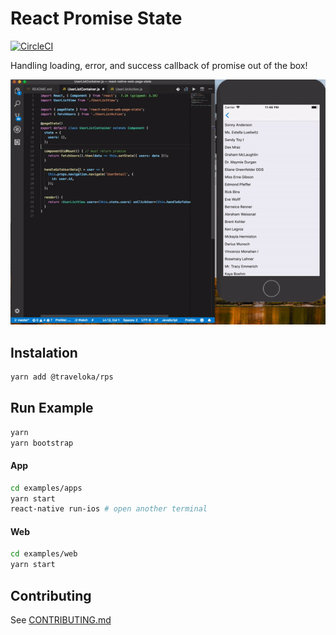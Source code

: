 # React Promise State
[![CircleCI](https://circleci.com/gh/traveloka/rps.svg?style=svg)](https://circleci.com/gh/traveloka/rps)

Handling loading, error, and success callback of promise out of the box!

![React native web demo](docs/demo.gif)

## Instalation
````bash
yarn add @traveloka/rps
````

## Run Example
````bash
yarn
yarn bootstrap
````

#### App
````bash
cd examples/apps
yarn start
react-native run-ios # open another terminal
````

#### Web
````bash
cd examples/web
yarn start
````

## Contributing

See [CONTRIBUTING.md](docs/CONTRIBUTING.md)